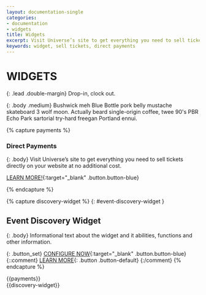 ```yaml
---
layout: documentation-single
categories:
- documentation
- widgets
title: Widgets
excerpt: Visit Universe’s site to get everything you need to sell tickets directly on your website at no additional cost.
keywords: widget, sell tickets, direct payments
---
```



# WIDGETS


{: .lead .double-margin}
Drop-in, clock out.

{: .body .medium}
Bushwick meh Blue Bottle pork belly mustache skateboard 3 wolf moon. Actually beard single-origin coffee, twee 90's PBR Echo Park sartorial try-hard freegan Portland ennui.


{% capture payments %}
### Direct Payments

{: .body}
Visit Universe’s site to get everything you need to sell tickets 
directly on your website at no additional cost.

[LEARN MORE!](https://www.universe.com/directpayments){:target="_blank" .button.button-blue}

{% endcapture %}

{% capture discovery-widget %}
{: #event-discovery-widget }
## Event Discovery Widget

{: .body}
Informational text about the widget and it abilities, functions and other information.

{: .button_set}
[CONFIGURE NOW](#){:target="_blank" .button.button-blue}  
{::comment}
[LEARN MORE](#){: .button .button-default}
{:/comment}
{% endcapture %}



<div class="grey-box mask" markdown="1">
{{payments}}
</div>

<div class="discovery_widget_box" markdown="1">
{{discovery-widget}}
</div>
